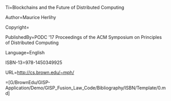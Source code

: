 Ti=Blockchains and the Future of Distributed Computing

Author=Maurice Herlihy

Copyright=

PublishedBy=PODC '17 Proceedings of the ACM Symposium on Principles of Distributed Computing

Language=English

ISBN-13=978-1450349925

URL=<a href="http://cs.brown.edu/~mph/">http://cs.brown.edu/~mph/</a>

=[G/BrownEdu/GISP-Application/Demo/GISP_Fusion_Law_Code/Bibliography/ISBN/Template/0.md]

